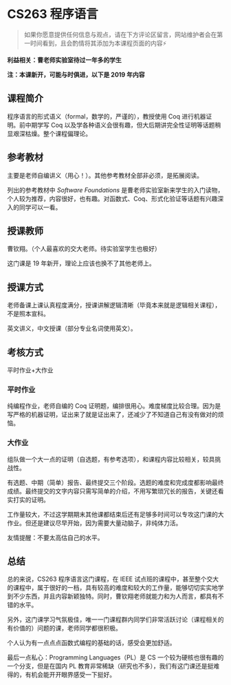 
# CS263 程序语言

> 如果你愿意提供任何信息与观点，请在下方评论区留言，网站维护者会在第一时间看到，且会酌情将其添加为本课程页面的内容⚡️

**利益相关：曹老师实验室待过一年多的学生**

**注：本课新开，可能与时俱进，以下是 2019 年内容**

## 课程简介

程序语言的形式语义（formal，数学的，严谨的），教授使用 Coq 进行机器证明。前中期学写 Coq 以及学各种语义会很有趣，但大后期讲完全性证明等话题稍显艰深枯燥。整个课程偏理论。

## 参考教材

主要是老师自编讲义（用心！）。其他参考教材全部非必须，是拓展阅读。

列出的参考教材中 *Software Foundations* 是曹老师实验室新来学生的入门读物，个人较为推荐，内容很好，也有趣。对函数式、Coq、形式化验证等话题有兴趣深入的同学可以一看。

## 授课教师

曹钦翔。（个人最喜欢的交大老师。待实验室学生也极好）

这门课是 19 年新开，理论上应该也换不了其他老师上。

## 授课方式

老师备课上课认真程度满分，授课讲解逻辑清晰（毕竟本来就是逻辑相关课程），不是照本宣科。

英文讲义，中文授课（部分专业名词使用英文）。

## 考核方式

平时作业+大作业

### 平时作业

纯编程作业，老师自编的 Coq 证明题，编排很用心。难度梯度比较合理。因为是写严格的机器证明，证出来了就是证出来了，还减少了不知道自己有没有做对的烦恼。

### 大作业

组队做一个大一点的证明（自选题，有参考选项），和课程内容比较相关，较具挑战性。

有选题、中期（简单）报告、最终提交三个阶段。选题的难度和完成度都影响最终成绩。最终提交的文字内容只需写简单的介绍，不用写繁琐冗长的报告，关键还看实打实的证明。

工作量较大，不过这学期期末其他课都结束后还有足够多时间可以专攻这门课的大作业。但还是建议尽早开始，因为需要大量动脑子，非纯体力活。

友情提醒：不要太高估自己的水平。

## 总结

总的来说，CS263 程序语言这门课程，在 IEEE 试点班的课程中，甚至整个交大的课程中，属于很好的一档，具有较高的难度和较大的工作量，能够切切实实地学到不少东西，并且内容新颖独特。同时，曹钦翔老师就能力和为人而言，都具有不错的水平。

另外，这门课学习气氛极佳，唯一一门课程群内同学们非常活跃讨论（课程相关的有价值的）问题的课，老师同学都很积极。

个人认为有一点点点函数式编程的基础的话，感受会更加舒适。

最后一点私心：Programming Languages（PL）是 CS 一个较为硬核也很有趣的一个分支，但是在国内 PL 教育非常稀缺（研究也不多），我们有这门课还是挺难得的，有机会能开开眼界感受一下挺好。
